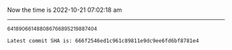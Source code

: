 Now the time is 2022-10-21 07:02:18 am

---

<small>641890661488086766895219887404</small>

```txt
Latest commit SHA is: 666f2546ed1c961c89811e9dc9ee6fd6bf8781e4
```
